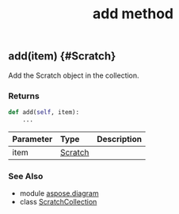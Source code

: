 ﻿---
title: add method
second_title: Aspose.Diagram for Python via .NET API References
description: 
type: docs
weight: 20
url: /python-net/aspose.diagram/scratchcollection/add/
is_root: false
---

## add(item) {#Scratch}

Add the Scratch object in the collection.

### Returns 





```python
def add(self, item):
    ...
```


| Parameter | Type | Description |
| :- | :- | :- |
| item | [Scratch](/diagram/python-net/aspose.diagram/scratch) |  |



### See Also
* module [aspose.diagram](../../)
* class [ScratchCollection](/diagram/python-net/aspose.diagram/scratchcollection)
